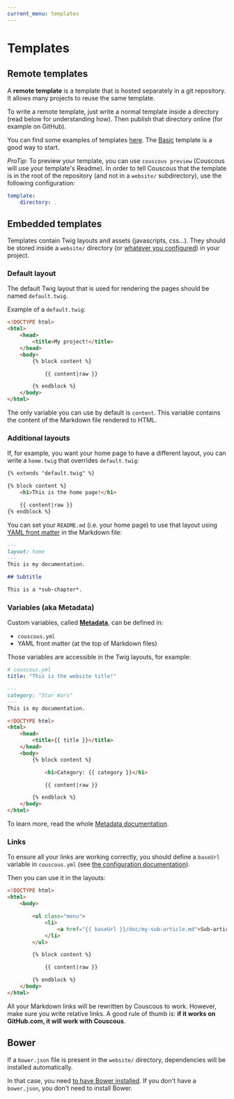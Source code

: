 ```yaml
---
current_menu: templates
---
```

# Templates

## Remote templates

A **remote template** is a template that is hosted separately in a git repository.
It allows many projects to reuse the same template.

To write a remote template, just write a normal template inside a directory (read below for understanding how).
Then publish that directory online (for example on GitHub).

You can find some examples of templates [here](https://couscous.io/templates.html).
The [Basic](https://github.com/CouscousPHP/Template-Basic) template is a good way to start.

*ProTip:* To preview your template, you can use `couscous preview` (Couscous will use your template's Readme). In order to tell Couscous that the template is in the root of the repository (and not in a `website/` subdirectory), use the following configuration:

```yaml
template:
    directory: .
```

## Embedded templates

Templates contain Twig layouts and assets (javascripts, css…). They should be stored inside a `website/` directory (or [whatever you configured](configuration.md)) in your project.

### Default layout

The default Twig layout that is used for rendering the pages should be named `default.twig`.

Example of a `default.twig`:

```html
<!DOCTYPE html>
<html>
    <head>
        <title>My project!</title>
    </head>
    <body>
        {% block content %}

            {{ content|raw }}

        {% endblock %}
    </body>
</html>
```

The only variable you can use by default is `content`. This variable contains the content of the Markdown file rendered to HTML.

### Additional layouts

If, for example, you want your home page to have a different layout, you can write a `home.twig`
that overrides `default.twig`:

```html
{% extends "default.twig" %}

{% block content %}
    <h1>This is the home page!</h1>

    {{ content|raw }}
{% endblock %}
```

You can set your `README.md` (i.e. your home page) to use that layout using [YAML front matter](https://jekyllrb.com/docs/frontmatter/) in the Markdown file:

```markdown
---
layout: home
---
This is my documentation.

## Subtitle

This is a *sub-chapter*.
```

### Variables (aka Metadata)

Custom variables, called [**Metadata**](metadata.md), can be defined in:

- `couscous.yml`
- YAML front matter (at the top of Markdown files)

Those variables are accessible in the Twig layouts, for example:

```yaml
# couscous.yml
title: "This is the website title!"
```

```markdown
---
category: "Star Wars"
---
This is my documentation.
```

```html
<!DOCTYPE html>
<html>
    <head>
        <title>{{ title }}</title>
    </head>
    <body>
        {% block content %}

            <h1>Category: {{ category }}</h1>

            {{ content|raw }}

        {% endblock %}
    </body>
</html>
```

To learn more, read the whole [Metadata documentation](metadata.md).

### Links

To ensure all your links are working correctly, you should define a `baseUrl` variable in `couscous.yml`
(see [the configuration documentation](configuration.md)).

Then you can use it in the layouts:

```html
<!DOCTYPE html>
<html>
    <body>

        <ul class="menu">
            <li>
                <a href="{{ baseUrl }}/doc/my-sub-article.md">Sub-article</a>
            </li>
        </ul>

        {% block content %}

            {{ content|raw }}

        {% endblock %}
    </body>
</html>
```

All your Markdown links will be rewritten by Couscous to work. However, make sure you write relative links.
A good rule of thumb is: **if it works on GitHub.com, it will work with Couscous**.

## Bower

If a `bower.json` file is present in the `website/` directory, dependencies will be
installed automatically.

In that case, you need [to have Bower installed](https://bower.io/). If you don't have a `bower.json`, you don't need to install Bower.
